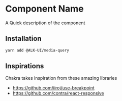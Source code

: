 # Component Name

A Quick description of the component

## Installation

```sh
yarn add @ALK-UI/media-query
```

## Inspirations

Chakra takes inspiration from these amazing libraries

- https://github.com/iiroj/use-breakpoint
- https://github.com/contra/react-responsive
